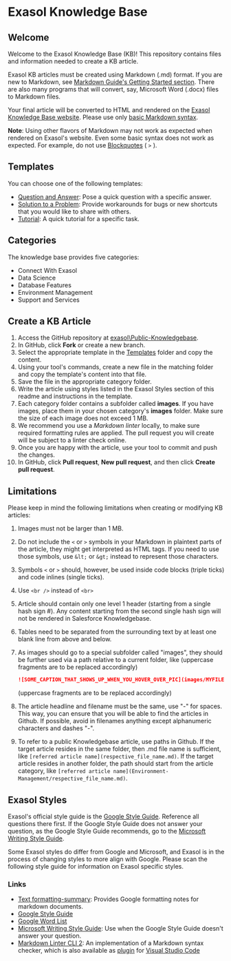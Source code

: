 # Exasol Knowledge Base

## Welcome

Welcome to the Exasol Knowledge Base (KB)! This repository contains files and information needed to create a KB article.

Exasol KB articles must be created using Markdown (.md) format. If you are new to Markdown, see [Markdown Guide's Getting Started section](https://www.markdownguide.org/getting-started/). There are also many programs that will convert, say, Microsoft Word (.docx) files to Markdown files.

Your final article will be converted to HTML and rendered on the [Exasol Knowledge Base website](https://exasol.my.site.com). Please use only [basic Markdown syntax](https://www.markdownguide.org/basic-syntax/).

__Note__: Using other flavors of Markdown may not work as expected when rendered on Exasol's website. Even some basic syntax does not work as expected. For example, do not use [Blockquotes](https://www.markdownguide.org/basic-syntax/#blockquotes-1) ( `>` ).

## Templates

You can choose one of the following templates:

- [Question and Answer](Templates/QuestionAndAnswer.md): Pose a quick question with a specific answer.
- [Solution to a Problem](Templates/SolutionToAProblem.md): Provide workarounds for bugs or new shortcuts that you would like to share with others.
- [Tutorial](Templates/Tutorial.md): A quick tutorial for a specific task.

## Categories

The knowledge base provides five categories:

- Connect With Exasol
- Data Science
- Database Features
- Environment Management
- Support and Services

## Create a KB Article

1. Access the GitHub repository at [exasol\Public-Knowledgebase](https://github.com/exasol/Public-Knowledgebase).
1. In GitHub, click __Fork__ or create a new branch.
1. Select the appropriate template in the [Templates](/Templates) folder and copy the content.
1. Using your tool's commands, create a new file in the matching folder and copy the template's content into that file.  
1. Save the file in the appropriate category folder.
1. Write the article using styles listed in the Exasol Styles section of this readme and instructions in the template.
1. Each category folder contains a subfolder called __images__. If you have images, place them in your chosen category's __images__ folder. Make sure the size of each image does not exceed 1 MB.
1. We recommend you use a *Markdown linter* locally, to make sure required formatting rules are applied. The pull request you will create will be subject to a linter check online.
1. Once you are happy with the article, use your tool to commit and push the changes.
1. In GitHub, click __Pull request__, __New pull request__, and then click __Create pull request__.

## Limitations

Please keep in mind the following limitations when creating or modifying KB articles:

1. Images must not be larger than 1 MB.
1. Do not include the `<` or `>` symbols in your Markdown in plaintext parts of the article, they might get interpreted as HTML tags. If you need to use those symbols, use `&lt;` or `&gt;` instead to represent those characters.
1. Symbols `<` or `>` should, however, be used inside code blocks (triple ticks) and code inlines (single ticks).
1. Use `<br />` instead of `<br>`
1. Article should contain only one level 1 header (starting from a single hash sign #). Any content starting from the second single hash sign will not be rendered in Salesforce Knowledgebase.
1. Tables need to be separated from the surrounding text by at least one blank line from above and below.
1. As images should go to a special subfolder called "images", they should be further used via a path relative to a current folder, like (uppercase fragments are to be replaced accordingly)

    ```markdown
    ![SOME_CAPTION_THAT_SHOWS_UP_WHEN_YOU_HOVER_OVER_PIC](images/MYFILE.PNG)
    ```

    (uppercase fragments are to be replaced accordingly)
1. The article headline and filename must be the same, use "-" for spaces. This way, you can ensure that you will be able to find the articles in Github. If possible, avoid in filenames anything except alphanumeric characters and dashes "-".
1. To refer to a public Knowledgebase article, use paths in Github. If the target article resides in the same folder, then .md file name is sufficient, like `[referred article name](respective_file_name.md)`.
If the target article resides in another folder, the path should start from the article category, like `[referred article name](Environment-Management/respective_file_name.md)`.

## Exasol Styles

Exasol's official style guide is the [Google Style Guide](https://developers.google.com/style). Reference all questions there first. If the Google Style Guide does not answer your question, as the Google Style Guide recommends, go to the [Microsoft Writing Style Guide](https://docs.microsoft.com/en-us/style-guide/welcome/).

Some Exasol styles do differ from Google and Microsoft, and Exasol is in the process of changing styles to more align with Google. Please scan the following style guide for information on Exasol specific styles.

### Links

- [Text formatting-summary](https://developers.google.com/style/text-formatting): Provides Google formatting notes for markdown documents.
- [Google Style Guide](https://developers.google.com/style)
- [Google Word List](https://developers.google.com/style/word-list)
- [Microsoft Writing Style Guide](https://docs.microsoft.com/en-us/style-guide/welcome/): Use when the Google Style Guide doesn't answer your question.
- [Markdown Linter CLI 2]: An implementation of a Markdown syntax checker, which is also available as [plugin] for [Visual Studio Code]

<!-- link URL definitions used above -->
[Markdown Linter CLI 2]: https://github.com/DavidAnson/markdownlint-cli2
[plugin]: https://marketplace.visualstudio.com/items?itemName=DavidAnson.vscode-markdownlint
[Visual Studio Code]: https://code.visualstudio.com/
